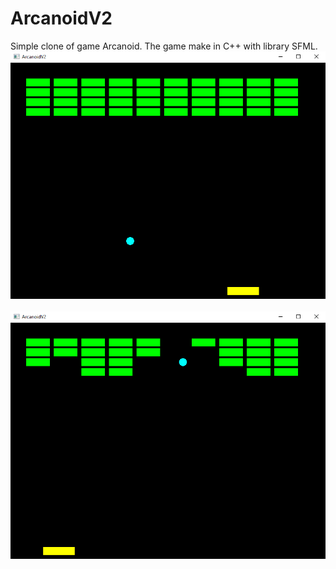 # ArcanoidV2
Simple clone of game Arcanoid. The game make in C++ with library SFML.
<br>
![ScreenShot](https://github.com/profesorek96/ArcanoidV2/blob/master/screenshot/game_play-1.bmp)
<br>
<br>
![ScreenShot](https://github.com/profesorek96/ArcanoidV2/blob/master/screenshot/game_play-2.bmp)
